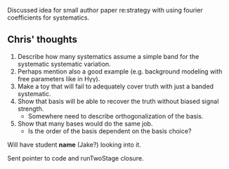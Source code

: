 
Discussed idea for small author paper re:strategy with using fourier coefficients for systematics.
  
## Chris' thoughts

1. Describe how many systematics assume a simple band for the systematic systematic variation. 
2. Perhaps mention also a good example (e.g. background modeling with free parameters like in Hγγ). 
3. Make a toy that will fail to adequately cover truth with just a banded systematic.  
4. Show that basis will be able to recover the truth without biased signal strength.
    - Somewhere need to describe orthogonalization of the basis. 
5. Show that many bases would do the same job. 
    - Is the order of the basis dependent on the basis choice?

Will have student ____name____ (Jake?) looking into it.

Sent pointer to code and runTwoStage closure. 